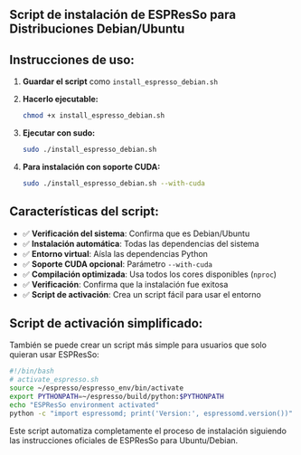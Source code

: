 

## Script de instalación de ESPResSo para Distribuciones Debian/Ubuntu 
## Instrucciones de uso:

1. **Guardar el script** como `install_espresso_debian.sh`

2. **Hacerlo ejecutable:**
   ```bash
   chmod +x install_espresso_debian.sh
   ```

3. **Ejecutar con sudo:**
   ```bash
   sudo ./install_espresso_debian.sh
   ```

4. **Para instalación con soporte CUDA:**
   ```bash
   sudo ./install_espresso_debian.sh --with-cuda
   ```

## Características del script:

- ✅ **Verificación del sistema**: Confirma que es Debian/Ubuntu
- ✅ **Instalación automática**: Todas las dependencias del sistema
- ✅ **Entorno virtual**: Aísla las dependencias Python
- ✅ **Soporte CUDA opcional**: Parámetro `--with-cuda`
- ✅ **Compilación optimizada**: Usa todos los cores disponibles (`nproc`)
- ✅ **Verificación**: Confirma que la instalación fue exitosa
- ✅ **Script de activación**: Crea un script fácil para usar el entorno

## Script de activación simplificado:

También se puede crear un script más simple para usuarios que solo quieran usar ESPResSo:

```bash
#!/bin/bash
# activate_espresso.sh
source ~/espresso/espresso_env/bin/activate
export PYTHONPATH=~/espresso/build/python:$PYTHONPATH
echo "ESPResSo environment activated"
python -c "import espressomd; print('Version:', espressomd.version())"
```

Este script automatiza completamente el proceso de instalación siguiendo las instrucciones oficiales de ESPResSo para Ubuntu/Debian.